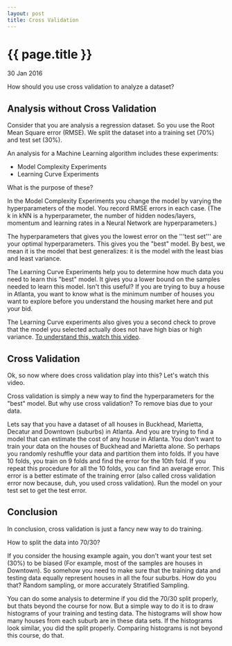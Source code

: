 ```yaml
---
layout: post
title: Cross Validation
---
```


{{ page.title }}
================

<p class="meta">30 Jan 2016</p>

How should you use cross validation to analyze a dataset?

## Analysis without Cross Validation

Consider that you are analysis a regression dataset. So you use the Root Mean Square error (RMSE). We split the dataset into a training set (70%) and test set (30%).

An analysis for a Machine Learning algorithm includes these experiments:

- Model Complexity Experiments
- Learning Curve Experiments

What is the purpose of these?

In the Model Complexity Experiments you change the model by varying the hyperparameters of the model. You record RMSE errors in each case. (The k in kNN is a hyperparameter, the number of hidden nodes/layers, momentum and learning rates in a Neural Network are hyperparameters.)

The hyperparameters that gives you the lowest error on the '''test set''' are your optimal hyperparameters. This gives you the "best" model. By best, we mean it is the model that best generalizes: it is the model with the least bias and least variance.

The Learning Curve Experiments help you to determine how much data you need to learn this "best" model. It gives you a lower bound on the samples needed to learn this model. Isn't this useful? If you are trying to buy a house in Atlanta, you want to know what is the minimum number of houses you want to explore before you understand the housing market here and put your bid.

The Learning Curve experiments also gives you a second check to prove that the model you selected actually does not have high bias or high variance. [To understand this, watch this video](https://www.youtube.com/watch?v=g4XluwGYPaA).

## Cross Validation

Ok, so now where does cross validation play into this? Let's watch this video.

Cross validation is simply a new way to find the hyperparameters for the "best" model. But why use cross validation? To remove bias due to your data.

Lets say that you have a dataset of all houses in Buckhead, Marietta, Decatur and Downtown (suburbs) in Atlanta. And you are trying to find a model that can estimate the cost of any house in Atlanta. You don't want to train your data on the houses of Buckhead and Marietta alone. So perhaps you randomly reshuffle your data and partition them into folds. If you have 10 folds, you train on 9 folds and find the error for the 10th fold. If you repeat this procedure for all the 10 folds, you can find an average error. This error is a better estimate of the training error (also called cross validation error now because, duh, you used cross validation). Run the model on your test set to get the test error.

## Conclusion

In conclusion, cross validation is just a fancy new way to do training.

How to split the data into 70/30?

If you consider the housing example again, you don't want your test set (30%) to be biased (For example, most of the samples are houses in Downtown). So somehow you need to make sure that the training data and testing data equally represent houses in all the four suburbs. How do you that? Random sampling, or more accurately Stratified Sampling.

You can do some analysis to determine if you did the 70/30 split properly, but thats beyond the course for now. But a simple way to do it is to draw histograms of your training and testing data. The histograms will show how many houses from each suburb are in these data sets. If the histograms look similar, you did the split properly. Comparing histograms is not beyond this course, do that.